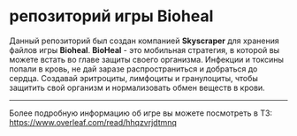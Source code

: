# репозиторий игры Bioheal
Данный репозиторий был создан компанией __Skyscraper__ для хранения файлов игры __Bioheal__.
__BioHeal__ - это мобильная стратегия, в которой вы можете встать во главе защиты своего организма. 
Инфекции и токсины попали в кровь, не дай заразе распространиться и добраться до сердца. Создавай эритроциты,
лимфоциты и гранулоциты, чтобы защитить свой организм и нормализовать обмен веществ в крови.

---
Более подробную информацию об игре вы можете посмотреть в ТЗ: https://www.overleaf.com/read/hhqzvrjdtmnq
